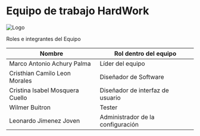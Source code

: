 
# Equipo de trabajo HardWork

![Logo](https://user-images.githubusercontent.com/67766219/133719815-dd557309-256d-4ab0-a1ab-055134498cc6.png)


Roles e integrantes del Equipo

| Nombre                              | Rol dentro del equipo |
| ----------------------------------- | --------------------- |
| Marco Antonio Achury Palma          | Líder del equipo      |
| Cristhian Camilo Leon Morales       | Diseñador de Software  |
| Cristina Isabel Mosquera Cuello     | Diseñador de interfaz de usuario  |
| Wilmer Buitron                      | Tester |
| Leonardo Jimenez Joven              | Administrador de la configuración  |

